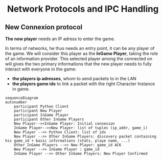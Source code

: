 #  Network Protocols and IPC Handling

## __New Connexion protocol__

**The new player** needs an IP adress to enter the game.

In terms of networks, he thus needs an entry point, it can be any player of the game. We will consider this player as the **InGame Player**, taking the role of an information provider.
This selected player among the connected on will gives the two primary informations that the new player needs to fully interact with everyone in the game:

- **the players ip adresses**, whom to send packets to in the LAN
- **the players game ids** to link a packet with the right Character Instance in game.

```mermaid
sequenceDiagram
autonumber
    participant Python Client
    participant New Player
    participant InGame Player
    participant Other InGame Players
    New Player-->>InGame Player: Initial connexion
    InGame Player-->>New Player: list of tuples (ip_addr, game_i)
    New Player -->> Python Client: list of ids
    New Player -->> Other InGame Players: discovery packet containing his game_id + basic informations (stats, playe name, ...)
    Other InGame Players -->> New Player: game_id ACK
    New Player -->> InGame Player : game_id
    InGame Player -->> Other InGame Players: New Player Confirmed
```

## 